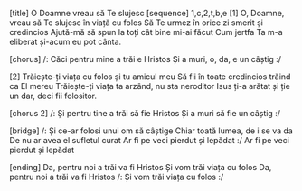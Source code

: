 [title] O Doamne vreau să Te slujesc
[sequence] 1,c,2,t,b,e
[1]
O, Doamne, vreau să Te slujesc în viață cu folos
Să Te urmez în orice zi smerit și credincios
Ajută-mă să spun la toți cât bine mi-ai făcut
Cum jertfa Ta m-a eliberat și-acum eu pot cânta.

[chorus]
/: Căci pentru mine a trăi e Hristos
Și a muri, o, da, e un câștig :/

[2]
Trăiește-ți viața cu folos și tu amicul meu
Să fii în toate credincios trăind ca El mereu
Trăiește-ți viața ta arzând, nu sta neroditor
Isus ți-a arătat și ție un dar, deci fii folositor.

[chorus 2]
/: Și pentru tine a trăi să fie Hristos
Și a muri să fie un câștig :/

[bridge]
/: Și ce-ar folosi unui om să câștige
Chiar toată lumea, de i se va da
De nu ar avea el sufletul curat
Ar fi pe veci pierdut și lepădat :/
Ar fi pe veci pierdut și lepădat

[ending]
Da, pentru noi a trăi va fi Hristos
Și vom trăi viața cu folos
Da, pentru noi a trăi va fi Hristos
/: Și vom trăi viața cu folos :/

